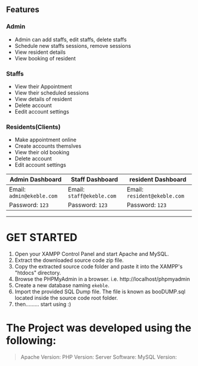 
## Features

### Admin
  
- Admin can add staffs, edit staffs, delete staffs    
- Schedule new staffs sessions, remove sessions   
- View resident details    
- View booking of resident    
    
    
 
 
### Staffs

- View their Appointment
- View their scheduled sessions
- View details of resident
- Delete account    
- Eedit account settings
    

    
### Residents(Clients)
  
  - Make appointment online
  - Create accounts themslves
  - View their old booking
  - Delete account
  - Edit account settings    

    
| Admin Dashboard | Staff Dashboard | resident Dashboard |
| -------| -------| -------|
| Email: `admin@ekeble.com` | Email: `staff@ekeble.com` |   Email: `resident@ekeble.com` | 
| Password: `123` |  Password: `123` |  Password: `123` |



-----------------------------------------------


# GET STARTED

1. Open your XAMPP Control Panel and start Apache and MySQL.
2. Extract the downloaded source code zip file.
3. Copy the extracted source code folder and paste it into the XAMPP's "htdocs" directory.
4. Browse the PHPMyAdmin in a browser. i.e. http://localhost/phpmyadmin
5. Create a new database naming `ekeble`.
6. Import the provided SQL Dump file. The file is known as booDUMP.sql  located inside the source code root folder.
7. then......... start using :)


# The Project was developed using the following:

> Apache Version:
> PHP Version:
> Server Software:
> MySQL Version:





